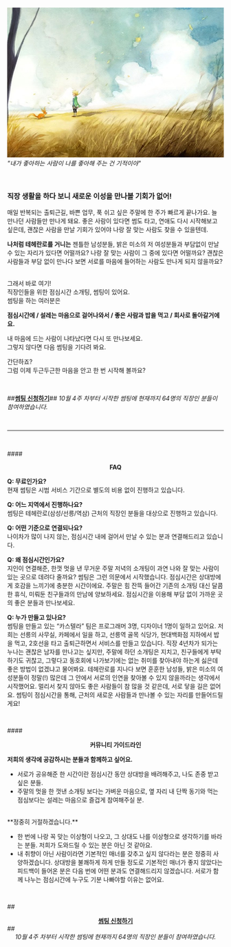 ![어린왕자 여우 사진](/images/little-prince.jpg)
*"내가 좋아하는 사람이 나를 좋아해 주는 건 기적이야"*

<br>

### **직장 생활을 하다 보니 새로운 이성을 만나볼 기회가 없어!**

매일 반복되는 출퇴근길, 바쁜 업무, 푹 쉬고 싶은 주말에 한 주가 빠르게 끝나가요. 늘 만나던 사람들만 만나게 돼요.
좋은 사람이 있다면 썸도 타고, 연애도 다시 시작해보고 싶은데, 괜찮은 사람을 만날 기회가 있어야 나랑 잘 맞는 사람도 찾을 수 있을텐데.

**나처럼 테헤란로를 거니는** 젠틀한 남성분들, 밝은 미소의 저 여성분들과 부담없이 만날 수 있는 자리가 있다면 어떨까요?
나랑 잘 맞는 사람이 그 중에 있다면 어떨까요? 괜찮은 사람들과 부담 없이 만나다 보면 서로를 마음에 들어하는 사람도 만나게 되지 않을까요?

<br>
그래서 바로 여기!
<br>
직장인들을 위한 점심시간 소개팅, 썸팅이 있어요.

<br>
썸팅을 하는 여러분은 

**점심시간에 / 설레는 마음으로 걸어나와서 / 좋은 사람과 밥을 먹고 / 회사로 돌아갈거에요.**

내 마음에 드는 사람이 나타났다면 다시 또 만나보세요.
<br>
그렇지 않다면 다음 썸팅을 기다려 봐요.

간단하죠? 
<br>
그럼 이제 두근두근한 마음을 안고 한 번 시작해 볼까요?

<br>

##**<a href="http://goo.gl/forms/7WmIWAK97X" onclick="trackOutboundLink('http://goo.gl/forms/7WmIWAK97X'); return false;" target="_blank">썸팅 신청하기</a>**##
*10월 4주 차부터 시작한 썸팅에 현재까지 64명의 직장인 분들이 참여하였습니다.*

<br>

-------

<br>

####**<center>FAQ</center>**

**Q: 무료인가요?**
<br>
현재 썸팅은 시범 서비스 기간으로 별도의 비용 없이 진행하고 있습니다. 

**Q: 어느 지역에서 진행하나요?**
<br>
썸팅은 테헤란로(삼성/선릉/역삼) 근처의 직장인 분들을 대상으로 진행하고 있습니다.

**Q: 어떤 기준으로 연결되나요?**
<br>
나이차가 많이 나지 않는, 점심시간 내에 걸어서 만날 수 있는 분과 연결해드리고 있습니다.

**Q: 왜 점심시간인가요?**
<br>
지인이 연결해준, 한껏 멋을 낸 무거운 주말 저녁의 소개팅이 과연 나와 잘 맞는 사람이 있는 곳으로 데려다 줄까요? 썸팅은 그런 의문에서 시작했습니다. 점심시간은 상대방에게 호감을 느끼기에 충분한 시간이에요. 주말은 힘 잔뜩 들어간 기존의 소개팅 대신 달콤한 휴식, 미뤄둔 친구들과의 만남에 양보하세요. 점심시간을 이용해 부담 없이 가까운 곳의 좋은 분들과 만나보세요.

**Q: 누가 만들고 있나요?**
<br>
썸팅을 만들고 있는 “카스텔라” 팀은 프로그래머 3명, 디자이너 1명이 일하고 있어요. 저희는 선릉의 사무실, 카페에서 일을 하고, 선릉역 골목 식당가, 현대백화점 지하에서 밥을 먹고, 2호선을 타고 출퇴근하면서 서비스를 만들고 있습니다.
직장 4년차가 되가는 누나는 괜찮은 남자를 만나고는 싶지만, 주말에 하던 소개팅은 지치고, 친구들에게 부탁하기도 귀찮고, 그렇다고 동호회에 나가보기에는 없는 취미를 찾아내야 하는게 싫은데 좋은 방법이 없겠냐고 물어봐요.
테헤란로를 지나다 보면 훈훈한 남성들, 밝은 미소의 여성분들이 정말(!) 많은데 그 안에서 서로의 인연을 찾아볼 수 있지 않을까라는 생각에서 시작했어요. 멀리서 찾지 않아도 좋은 사람들이 참 많을 것 같은데, 서로 닿을 길은 없어요.
썸팅이 점심시간을 통해, 근처의 새로운 사람들과 만나볼 수 있는 자리를 만들어드릴게요!

<br>

####**<center>커뮤니티 가이드라인</center>**

**저희의 생각에 공감하시는 분들과 함께하고 싶어요.**

* 서로가 공유해준 한 시간이란 점심시간 동안 상대방을 배려해주고, 나도 존중 받고 싶은 분들.
* 주말의 멋을 한 껏낸 소개팅 보다는 가벼운 마음으로, 옆 자리 내 단짝 동기와 먹는 점심보다는 설레는 마음으로 즐겁게 참여해주실 분.

<br>
**정중히 거절하겠습니다.**

* 한 번에 나랑 꼭 맞는 이상형이 나오고, 그 상대도 나를 이상형으로 생각하기를 바라는 분들. 저희가 도와드릴 수 있는 분은 아닌 것 같아요. 
* 내 취향이 아닌 사람이라면 기본적인 매너를 갖추고 싶지 않다라는 분은 정중히 사양하겠습니다.
상대방을 불쾌하게 하게 만들 정도로 기본적인 매너가 좋지 않았다는 피드백이 들어온 분은 다음 번에 어떤 분과도 연결해드리지 않겠습니다. 서로가 함께 나누는 점심시간에 누구도 기분 나빠야할 이유는 없어요.

<br>

##**<center><a href="http://goo.gl/forms/7WmIWAK97X" onclick="trackOutboundLink('http://goo.gl/forms/7WmIWAK97X'); return false;" target="_blank">썸팅 신청하기</a></center>**##
*<center>10월 4주 차부터 시작한 썸팅에 현재까지 64명의 직장인 분들이 참여하였습니다.</center>*
